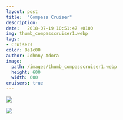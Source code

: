 ```yaml
---
layout: post
title:  "Compass Cruiser"
description: 
date:   2018-07-19 10:51:47 +0100
img: thumb_compasscruiser1.webp
tags: 
- Cruisers
color: 8e1c00
author: Johnny Adora
image:
  path: /images/thumb_compasscruiser1.webp
  height: 600
  width: 600
cruisers: true
---
```


![]({{site.baseurl}}/images/compasscruiser1.webp)

![]({{site.baseurl}}/images/flipbook-gallery-10.webp)